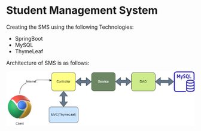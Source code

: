 # Student Management System

Creating the SMS using the following Technologies:

- SpringBoot
- MySQL
- ThymeLeaf

Architecture of SMS is as follows:

![image-architecture](/springboot-MVC.drawio.png)
